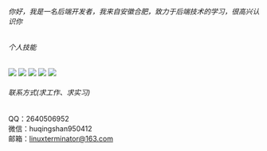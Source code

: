 ###### 你好，我是一名后端开发者，我来自安徽合肥，致力于后端技术的学习，很高兴认识你

###### 个人技能  
![](https://img.shields.io/badge/-spring--boot-%236eb23f) ![](https://img.shields.io/badge/-mysql-%233d6e93) ![](https://img.shields.io/badge/-redis-%23a32422) ![](https://img.shields.io/badge/-docker-%23003f8c) ![](https://img.shields.io/badge/-java-orange)

###### 联系方式(求工作、求实习)
QQ：2640506952  
微信：huqingshan950412  
邮箱：linuxterminator@163.com
